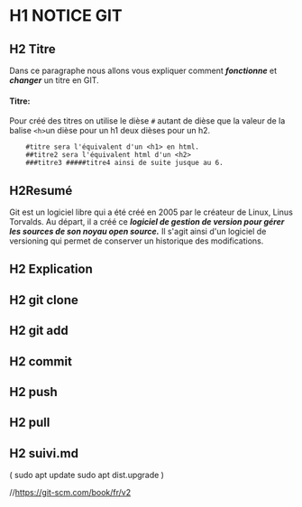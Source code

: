 # H1 NOTICE GIT

## H2 Titre
Dans ce paragraphe nous allons vous expliquer comment <em><strong>fonctionne</strong></em> et <em><strong>changer</strong></em> un titre en GIT.

#### Titre:

Pour créé des titres on utilise le dièse `#`  autant de dièse que la valeur de la balise  `<h>`un dièse pour un h1 deux dièses pour un h2. 
 		
 		
 		#titre sera l'équivalent d'un <h1> en html.
  		##titre2 sera l'équivalent html d'un <h2>
  		###titre3 #####titre4 ainsi de suite jusque au 6.   

## H2Resumé
Git est un logiciel libre qui a été créé en 2005 par le créateur de Linux, Linus Torvalds. Au départ, il a créé ce <em><strong>logiciel de gestion de version pour gérer les sources de son noyau open source.</em></strong> Il s'agit ainsi d'un logiciel de versioning qui permet de conserver un historique des modifications.
## H2 Explication
## H2 git clone
## H2 git add
## H2 commit
## H2 push
## H2 pull
## H2 suivi.md
( sudo apt update
sudo apt dist.upgrade )

//https://git-scm.com/book/fr/v2
